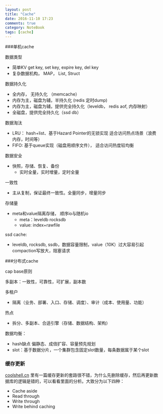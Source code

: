 ```yaml
---
layout: post
title: "Cache"
date: 2016-11-10 17:23
comments: true
category: NoteBook
tags: [cache]
---
```


###单机cache

数据类型

* 简单KV get key, set key, expire key, del key
* 复杂数据机构， MAP， List, Struct


数据持久化

* 全内存， 无持久化 （memcache）
* 内存为主，磁盘为辅，半持久化 (redis 定时dump)
* 内存为主，磁盘为辅，提供完全持久化（leveldb， redis aof, 内存映射）
* 全磁盘，提供完全持久化（ssd db）

<!--more-->

数据淘汰

* LRU： hash+list、基于Hazard Pointer的无锁实现 适合访问热点场景（浪费内存，时间等）
* FIFO: 基于queue实现（磁盘用顺序文件）， 适合访问热度较均衡

数据安全

* 快照，存储、恢复、备份
    * 实时全量，实时增量，定时全量

一致性

* 主从复制，保证最终一致性。全量同步，增量同步

存储量

* meta和value隔离存储， 顺序io与随机io
    * meta：leveldb rocksdb
    * value: index+rawfile


ssd cache:

* leveldb, rocksdb, ssdb，数据容量限制，value（10K）过大容易引起compaction写放大，阻塞请求

###分布式cache

cap base原则

多副本：一致性，可靠性，可扩展，副本数

多租户

* 隔离（业务、部署、入口、存储、调度）、审计（成本、使用量、功能）

热点

* 拆分、多副本、合适引擎（存储、数据结构、架构）

数据均衡：

* hash缺点 偏静态、成倍扩容、容量预先规划
* slot：基于数据分片，一个集群包含固定slot数量，每条数据属于某个slot

### 缓存更新

[coolshell.cn](http://coolshell.cn/articles/17416.html) 里有一篇缓存更新的套路很不错，为什么先删除缓存，然后再更新数据库的逻辑是错的，可以看看里面的分析。大致分为以下四种：

* Cache aside
* Read through
* Write through
* Write behind caching

